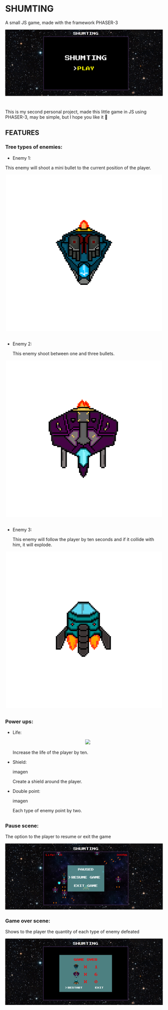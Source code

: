# SHUMTING
A small JS game, made with the framework PHASER-3

![](gitimg/Menu.png)

# 

This is my second personal project, made this little game in JS using PHASER-3, may be simple, but I hope you like it :eyes:

## FEATURES

### Tree types of enemies:

* Enemy 1:

 This enemy will shoot a mini bullet to the current position of the player.
 
 <p align="center"> <img src="gitimg/enemy1.png"> </p>

##

* Enemy 2:

  This enemy shoot between one and three bullets.
  
 <p align="center"> <img src="gitimg/enemy2.png"> </p>
 
##

* Enemy 3:

  This enemy will follow the player by ten seconds and if it collide with him, it will explode.
  
 <p align="center"> <img src="gitimg/explosive_enemy.png"> </p>
  
##

### Power ups:

* Life:

  <p align="center"> <img src="gitimg/.png"> </p>
  
  Increase the life of the player by ten.
  
* Shield:

   imagen 
   
   Create a shield around the player.
   
* Double point:

   imagen 
   
   Each type of enemy point by two.
   
 ##
 
 ### Pause scene:
  
   The option to the player to resume or exit the game
   
   ![](gitimg/Pause.png)

### Game over scene:

   Shows to the player the quantity of each type of enemy defeated
   
   ![](gitimg/Gameover.png)
